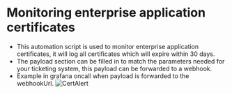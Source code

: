 # Monitoring enterprise application certificates
- This automation script is used to monitor enterprise application certificates, it will log all certificates which will expire within 30 days.
- The payload section can be filled in to match the parameters needed for your ticketing system, this payload can be forwarded to a webhook.
- Example in grafana oncall when payload is forwarded to the webhookUrl.
![CertAlert](https://github.com/user-attachments/assets/e449aa5e-9720-4f0c-9f57-e1c4254d0a12)
